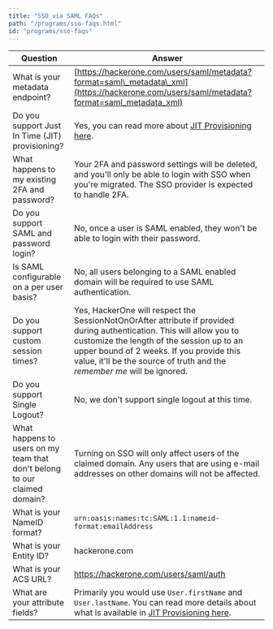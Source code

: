```yaml
---
title: "SSO via SAML FAQs"
path: "/programs/sso-faqs.html"
id: "programs/sso-faqs"
---
```


Question | Answer
-------- | -------
What is your metadata endpoint? | [https://hackerone.com/users/saml/metadata?format=saml\_metadata\_xml](https://hackerone.com/users/saml/metadata?format=saml_metadata_xml)
Do you support Just In Time (JIT) provisioning? | Yes, you can read more about [JIT Provisioning here](/programs/sso-jit.html).
What happens to my existing 2FA and password? | Your 2FA and password settings will be deleted, and you'll only be able to login with SSO when you're migrated. The SSO provider is expected to handle 2FA.
Do you support SAML and password login? | No, once a user is SAML enabled, they won't be able to login with their password.
Is SAML configurable on a per user basis? | No, all users belonging to a SAML enabled domain will be required to use SAML authentication.
Do you support custom session times? | Yes, HackerOne will respect the SessionNotOnOrAfter attribute if provided during authentication. This will allow you to customize the length of the session up to an upper bound of 2 weeks. If you provide this value, it'll be the source of truth and the *remember me* will be ignored.
Do you support Single Logout? | No, we don't support single logout at this time.
What happens to users on my team that don't belong to our claimed domain? | Turning on SSO will only affect users of the claimed domain. Any users that are using e-mail addresses on other domains will not be affected.
What is your NameID format? | `urn:oasis:names:tc:SAML:1.1:nameid-format:emailAddress`
What is your Entity ID? | hackerone.com
What is your ACS URL? | https://hackerone.com/users/saml/auth
What are your attribute fields? | Primarily you would use `User.firstName` and `User.lastName`. You can read more details about what is available in [JIT Provisioning here](/programs/sso-jit.html).
